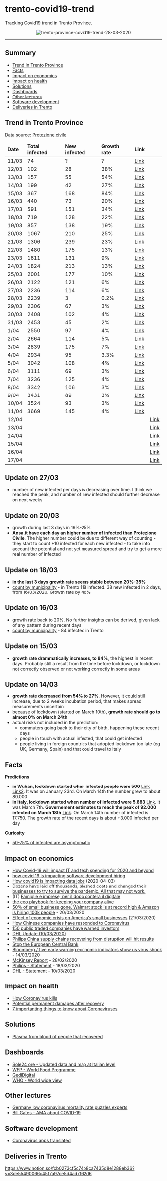 # trento-covid19-trend

Tracking Covid19 trend in Trento Province.

<div align="center">
  <img src="covid-19-2020-04-10.png" align="center" text="trento-province-covid19-trend" alt="trento-province-covid19-trend-28-03-2020" />
  </div>
  
  <hr>


## Summary

- [Trend in Trento Province](#Trend-in-Trento-Province)
- [Facts](#facts)
- [Impact on economics](#Impact-on-economics)
- [Impact on health](#Impact-on-health)
- [Solutions](#solutions)
- [Dashboards](#Dashboards)
- [Other lectures](#other-lectures)
- [Software development](#software-development)
- [Deliveries in Trento](#deliveries-in-trento)

## Trend in Trento Province

Data source: [Protezione civile](http://www.protezionecivile.gov.it/media-comunicazione/comunicati-stampa)


<table>
  <thead>
    <tr>
      <td><b>Date</b></td>
      <td><b>Total infected</b></td>
      <td><b>New infected</b></td>
      <td><b>Growth rate</b></td>
      <td><b>Link</b></td>
    </tr>
  </thead>
  <tbody>
    <tr>
      <td>11/03</td>
      <td>74</td>
      <td>?</td>
      <td>?</td>
      <td><a href="http://www.protezionecivile.gov.it/media-comunicazione/comunicati-stampa/-/content-view/view/1228409">Link</a></td>
    </tr>
    <tr>
      <td>12/03</td>
      <td>102</td>
      <td>28</td>
      <td>38%</td>
      <td><a href="http://www.protezionecivile.gov.it/media-comunicazione/comunicati-stampa/-/content-view/view/1229047">Link</a></td>
    </tr>
    <tr>
      <td>13/03</td>
      <td>157</td>
      <td>55</td>
      <td>54%</td>
      <td><a href="http://www.protezionecivile.gov.it/media-comunicazione/comunicati-stampa/-/content-view/view/1226619">Link</a></td>
    </tr>
    <tr>
      <td>14/03</td>
      <td>199</td>
      <td>42</td>
      <td>27%</td>
      <td><a href="http://www.protezionecivile.gov.it/media-comunicazione/comunicati-stampa/-/content-view/view/1230113">Link</a></td>
  </tr>
       <tr>
      <td>15/03</td>
      <td>367</td>
      <td>168</td>
      <td>84%</td>
      <td><a href="http://www.protezionecivile.gov.it/media-comunicazione/comunicati-stampa/dettaglio/-/asset_publisher/default/content/coronavirus-sono-20-603-i-positivi">Link</a></td>
    </tr>
    <tr>
      <td>16/03</td>
      <td>440</td>
      <td>73</td>
      <td>20%</td>
      <td><a href="http://www.ansa.it/trentino/">Link</a></td>
    </tr>
    <tr>
      <td>17/03</td>
      <td>591</td>
      <td>151</td>
      <td>34%</td>
      <td><a href="http://www.ansa.it/trentino/notizie/2020/03/17/coronavirus-fugatti-in-trentino-151-contagi-in-piu-di-ieri_14fd10b7-da3b-4d00-9ac2-50c931969ef7.html">Link</a></td>
    </tr>
    <tr>
      <td>18/03</td>
      <td>719</td>
      <td>128</td>
      <td>22%</td>
      <td><a href="http://www.ansa.it/trentino/notizie/2020/03/18/coronavirus-nuova-vittima-in-trentino-salgono-a-8-i-morti_5b530f89-5f9f-4a16-b879-23bdbdde4771.html">Link</a></td>
    </tr>
     <tr>
      <td>19/03</td>
      <td>857</td>
      <td>138</td>
      <td>19%</td>
      <td><a href="http://www.ansa.it/trentino/notizie/2020/03/19/coronavirus-in-trentino-4-morti-138-contagi_15f224c0-c0ca-490a-9135-f650ee2cfc53.html">Link</a></td>
    </tr>
    <tr>
      <td>20/03</td>
      <td>1067</td>
      <td>210</td>
      <td>25%</td>
      <td><a href="http://www.ansa.it/trentino/notizie/2020/03/20/coronavirus-un-altro-morto-in-trentino-1.067-i-contagiati_dbe9eb2e-a985-46c8-bec0-fc6cda64e198.html">Link</a></td>
    </tr>
    <tr>
      <td>21/03</td>
      <td>1306</td>
      <td>239</td>
      <td>23%</td>
      <td><a href="http://www.ansa.it/trentino/notizie/2020/03/21/coronavirus-in-trentino-15-morti-in-24-ore_f1345c55-8e7a-4ced-9eb8-15f403a43308.html">Link</a></td>
    </tr>
     <tr>
      <td>22/03</td>
      <td>1480</td>
      <td>175</td>
      <td>13%</td>
      <td><a href="http://www.ansa.it/trentino/notizie/2020/03/22/coronavirus-sale-a-35-bilancio-morti-in-trentino_83d52f4d-db4f-4407-8bed-7d49dd824bc2.html">Link</a></td>
    </tr>
     <tr>
      <td>23/03</td>
      <td>1611</td>
      <td>131</td>
      <td>9%</td>
      <td><a href="http://www.ansa.it/trentino/notizie/2020/03/23/coronavirus-altri-6-morti-in-trentino-1.611-contagiati_4ff36bef-7e9c-4486-b72d-7b14dfe026d7.html">Link</a></td>
    </tr>
    <tr>
      <td>24/03</td>
      <td>1824</td>
      <td>213</td>
      <td>13%</td>
      <td><a href="http://www.ansa.it/trentino/notizie/2020/03/24/coronavirus-in-trentino-altri-15-morti-214-contagi_4506ec43-e8ad-432d-90a4-2ab3386ce324.html">Link</a></td>
    </tr>
    <tr>
      <td>25/03</td>
      <td>2001</td>
      <td>177</td>
      <td>10%</td>
      <td><a href="https://www.ansa.it/trentino/notizie/2020/03/25/coronavirus-altri-18-morti-in-trentino-2.001-contagiati_d192b80a-3d29-45da-b76e-f4e158fb3425.html">Link</a></td>
    </tr>
    <tr>
      <td>26/03</td>
      <td>2122</td>
      <td>121</td>
      <td>6%</td>
      <td><a href="https://www.ansa.it/trentino/notizie/2020/03/26/coronavirus-in-trentino-altri-12-morti-121-contagi_2815d59d-2477-4492-9f2b-ea216cedc567.html">Link</a></td>
    </tr>
    <tr>
      <td>27/03</td>
      <td>2236</td>
      <td>114</td>
      <td>6%</td>
      <td><a href="https://www.ansa.it/trentino/notizie/2020/03/27/coronavirus-altri-16-morti-in-trentino-2.236-i-contagiati_643197b5-ce49-42f8-9f27-567b6a048efc.html">Link</a></td>
    </tr>
    <tr>
      <td>28/03</td>
      <td>2239</td>
      <td>3</td>
      <td>0.2%</td>
      <td><a href="http://www.ansa.it/trentino/notizie/2020/03/28/coronavirus-fugatti-altri-18-decessi-numeri-tristi_c5f7e66b-59e3-4c4d-a298-62151ad3cb39.html">Link</a></td>
    </tr>
    <tr>
      <td>29/03</td>
      <td>2306</td>
      <td>67</td>
      <td>3%</td>
      <td><a href="http://www.ansa.it/trentino/notizie/2020/03/29/coronavirus-altri-9-morti-in-trentino-87-i-contagiati_da4944c4-5c03-4433-a3b1-e79c437b6ef0.html">Link</a></td>
    </tr>
     <tr>
      <td>30/03</td>
      <td>2408</td>
      <td>102</td>
      <td>4%</td>
      <td><a href="https://www.ansa.it/trentino/notizie/2020/03/30/coronavirus-in-trentino-altri-18-morti-102-contagi_e459e734-cad2-4e94-9e5e-2152c56cb70e.html">Link</a></td>
    </tr>
     <tr>
      <td>31/03</td>
      <td>2453</td>
      <td>45</td>
      <td>2%</td>
      <td><a href="https://www.ansa.it/trentino/notizie/2020/03/31/coronavirus-in-trentino-altri-17-morti-contagi-in-calo_74dcde29-0bab-4502-b4fa-db493907a3b0.html">Link</a></td>
    </tr>
    <tr>
      <td>1/04</td>
      <td>2550</td>
      <td>97</td>
      <td>4%</td>
      <td><a href="https://www.ansa.it/trentino/notizie/2020/04/01/coronavirus-9-decessi-in-trentino-97-i-contagiati_64085277-fa01-4977-b55f-8f0548eb9539.html">Link</a></td>
    </tr>
    <tr>
      <td>2/04</td>
      <td>2664</td>
      <td>114</td>
      <td>5%</td>
      <td><a href="https://www.ansa.it/trentino/notizie/2020/04/02/coronavirus-in-trentino-altri-14-morti-114-contagi_7880d159-f464-4fa1-820c-2b4bedcd55bf.html">Link</a></td>
    </tr>
     <tr>
      <td>3/04</td>
      <td>2839</td>
      <td>175</td>
      <td>7%</td>
      <td><a href="https://www.ansa.it/trentino/notizie/2020/04/03/coronavirus-altri-17-morti-in-trentino-204-nuovi-contagi_bd98b1e0-e10b-4830-92a9-b7ef4840aa25.html">Link</a></td>
    </tr>
    <tr>
      <td>4/04</td>
      <td>2934</td>
      <td>95</td>
      <td>3.3%</td>
      <td><a href="https://www.ansa.it/trentino/notizie/2020/04/04/coronavirus-altri-6-decessi-in-trentino-95-i-contagiati_8e3757fc-9c1a-4b3c-bbd8-e5f4178ca74a.html">Link</a></td>
    </tr>
    <tr>
      <td>5/04</td>
      <td>3042</td>
      <td>108</td>
      <td>4%</td>
      <td><a href="https://www.ansa.it/trentino/notizie/2020/04/05/coronavirus-altri-7-decessi-in-trentino-58-i-nuovi-contagi_b950a60b-e06b-4735-98c2-8dfd2bbdf52f.html">Link</a></td>
    </tr>
    <tr>
      <td>6/04</td>
      <td>3111</td>
      <td>69</td>
      <td>3%</td>
      <td><a href="https://www.ansa.it/trentino/notizie/2020/04/06/coronavirus-in-trentino-altri-13-morti-69-contagi-in-piu_3d10ac0c-2390-450f-a8d2-af436aefc14c.html">Link</a></td>
    </tr>
    <tr>
      <td>7/04</td>
      <td>3236</td>
      <td>125</td>
      <td>4%</td>
      <td><a href="https://www.ansa.it/trentino/notizie/2020/04/07/coronavirus-altri-14-morti-in-trentino-125-nuovi-contagi_53fc75f0-51f0-4f4f-ac66-79acdc77991e.html">Link</a></td>
    </tr>
    <tr>
      <td>8/04</td>
      <td>3342</td>
      <td>106</td>
      <td>3%</td>
      <td><a href="https://www.ansa.it/trentino/notizie/2020/04/08/coronavirus-altri-11-morti-in-trentino-106-contagi_0e197466-5c0f-42a6-91d2-daf144875002.html">Link</a></td>
    </tr>
    <tr>
      <td>9/04</td>
      <td>3431</td>
      <td>89</td>
      <td>3%</td>
      <td><a href="https://www.ansa.it/trentino/notizie/2020/04/09/coronavirus-13-nuovi-decessi-in-trentino-89-contagiati_08c5e25f-d6fe-4fd3-b7d4-4c917ec128cb.html">Link</a></td>
    </tr>
     <tr>
      <td>10/04</td>
      <td>3524</td>
      <td>93</td>
      <td>3%</td>
      <td><a href="https://www.ansa.it/trentino/notizie/2020/04/10/coronavirus-7-decessi-in-trentino-93-i-contagiati_e3a034ee-53e1-4a3a-a24c-e8257bda9c7e.html">Link</a></td>
    </tr>
     <tr>
      <td>11/04</td>
      <td>3669</td>
      <td>145</td>
      <td>4%</td>
      <td><a href="https://www.ansa.it/trentino/notizie/2020/04/11/coronavirus-altri-9-morti-in-trentino-145-contagi_39600044-a9cc-4187-a927-e2cb75be30a2.html">Link</a></td>
    </tr>
     <tr>
      <td>12/04</td>
      <td></td>
      <td><td>
      <td></td>
      <td><a href="">Link</a></td>
    </tr>
    <tr>
      <td>13/04</td>
      <td></td>
      <td><td>
      <td></td>
      <td><a href="">Link</a></td>
    </tr>
    <tr>
      <td>14/04</td>
      <td></td>
      <td><td>
      <td></td>
      <td><a href="">Link</a></td>
    </tr>
    <tr>
      <td>15/04</td>
      <td></td>
      <td><td>
      <td></td>
      <td><a href="">Link</a></td>
    </tr>
    <tr>
      <td>16/04</td>
      <td></td>
      <td><td>
      <td></td>
      <td><a href="">Link</a></td>
    </tr>
    <tr>
      <td>17/04</td>
      <td></td>
      <td><td>
      <td></td>
      <td><a href="">Link</a></td>
    </tr>
  </tbody>
</table>

## Update on 27/03

- number of new infected per days is decreasing over time. I think we reached the peak, and number of new infected should further decrease on next weeks

## Update on 20/03

- growth during last 3 days in 19%-25%
- **Ansa.it have each day an higher number of infected than Protezione Civile**. The higher number could be due to different way of counting - they start to count +10 infected for each new infected - to take into account the potential and not yet measured spread and try to get a more real number of infected 


## Update on 18/03

- **in the last 3 days growth rate seems stable between 20%-35%** 
- [count by municipality](https://www.giornaletrentino.it/cronaca/coronavirus-mappa-dei-contagi-trento-arco-ledro-e-pergine-le-zone-pi%C3%B9-colpite-1.2296477) - in Trento 118 infected. 38 new infected in 2 days, from 16/03/2020. Growth rate by 46% 

## Update on 16/03

- growth rate back to 20%. No further insights can be derived, given lack of any pattern during recent days
- [count by municipality](https://www.lavocedeltrentino.it/2020/03/17/coronavirus-in-trentino-la-mappa-dei-comuni-interessati/) - 84 infected in Trento

## Update on 15/03

- **growth rate drammatically increases, to 84%**, the highest in recent days. Probably still a result from the time before lockdown, or lockdown not correctly observed or not working correctly in some areas  

## Update on 14/03

- **growth rate decreased from 54% to 27%**. However, it could still increase, due to 2 weeks incubation period, that makes spread measurements uncertain
- because of lockdown (started on March 10th), **growth rate should go to almost 0% on March 24th**
- actual risks not included in the prediction:
  - commuters going back to their city of birth, happening these recent days  
  - people in touch with actual infected, that could get infected  
  - people living in foreign countries that adopted lockdown too late (eg UK, Germany, Spain) and that could travel to Italy

## Facts

**Predictions**

- **in Wuhan, lockdown started when infected people were 500** [Link](https://en.wikipedia.org/wiki/Timeline_of_the_2019%E2%80%9320_coronavirus_pandemic_in_November_2019_%E2%80%93_January_2020#23_January) [Link2](https://www.facebook.com/cristiano.siri/posts/10158326307985763). It was on January 23rd. On March 14th the number grew to about 80.000
- **in Italy, lockdown started when number of infected were 5.883** [Link](http://www.protezionecivile.gov.it/media-comunicazione/comunicati-stampa/-/content-view/view/1225413). It was March 7th. **Governement estimates to reach the peak of 92.000 infected on March 18th** [Link](https://www.ilsole24ore.com/art/coronavirus-governo-stima-92mila-contagi-picco-18-marzo-ADfgS9C). On March 14th number of infected is 17.750. The growth rate of the recent days is about +3.000 infected per day 

**Curiosity**

- [50-75% of infected are asymptomatic](https://www.repubblica.it/salute/medicina-e-ricerca/2020/03/16/news/coronavirus_studio_il_50-75_dei_casi_a_vo_sono_asintomatici_e_molto_contagiosi-251474302/)

## Impact on economics

- [How Covid-19 will impact IT and tech spending for 2020 and beyond](https://www.cloudcomputing-news.net/news/2020/mar/30/covid-19s-impact-on-tech-spending-this-year/)
- [how covid 19 is impacting software development hiring](https://medium.com/coderbyte/how-the-covid-19-pandemic-is-impacting-software-development-hiring-72243f41ac9e)
- [How covid19 is impacting data jobs](https://www.datanami.com/2020/04/03/how-covid-19-is-impacting-the-market-for-data-jobs/) (2020-04-03)
- [Dozens have laid off thousands, slashed costs and changed their businesses to try to survive the pandemic. All that may not work.](https://www.nytimes.com/2020/04/01/technology/virus-start-ups-pummeled-layoffs-unwinding.html?auth=login-facebook)
- (IT) [Famiglie e imprese, per il dopo conterà il digitale](https://roma.corriere.it/notizie/cronaca/20_aprile_04/per-dopocontera-digitale-e19e557a-75d0-11ea-856e-f9aa62c97d7a.shtml?fbclid=IwAR1FuGIKpfpXwbnugA65-da79u3dHQi-jR3WV20_l6l2jDVZpGeBGZOuC1Q&refresh_ce-cp)
- [the ceo playbook for keeping your company alive](https://steveblank.com/2020/04/01/the-ceo-playbook-for-keeping-your-company-alive/)
- [50% of small business gone. Walmart stock is at record high & Amazon is hiring 100k people](https://twitter.com/DanPriceSeattle/status/1241061860960612354) - 20/03/2020
- [Effect of economic crisis on America’s small businesses](https://docs.google.com/presentation/d/1IUTHX2kTagUUV88HUJCkp_P6iZgLCXXVHD9UeOwU_1w/mobilepresent?slide=id.g71b0a47020_30_486) (21/03/2020)
- [How Chinese companies have responded to Coronavirus](https://hbr.org/2020/03/how-chinese-companies-have-responded-to-coronavirus)
- [150 public traded companies have warned investors](https://www.cnbc.com/2020/03/11/coronavirus-at-least-150-companies-have-warned-investors.html)
- [DHL Update (10/03/2020)](https://www.logistics.dhl/content/dam/dhl/global/dhl-global-forwarding/documents/pdf/glo-dgf-statement-corona-virus.pdf)
- [Philips China supply chains recovering from disruption will hit results](https://seekingalpha.com/news/3548538-philips-china-supply-chains-recovering-disruption-will-hit-results)
- [Stop the European Central Bank](https://twitter.com/ThomasPHI2/status/1239953959256829957)
- [Bloomberg / five early warning economic indicators show us virus shock](https://www.bloomberg.com/news/articles/2020-03-14/five-early-warning-economic-indicators-show-u-s-virus-shock?) - 14/03/2020
- [McKinsey Report](https://www.mckinsey.com/~/media/McKinsey/Business%20Functions/Risk/Our%20Insights/COVID%2019%20Implications%20for%20business/COVID-19-Facts-and-Insights-February-28-2020-McKinsey.ashx) - 28/02/2020 
- [Philips - Statement](https://www.philips.com/a-w/about/news/archive/standard/news/articles/2020/20200318-statement-of-philips-ceo-frans-van-houten-on-the-covid-19-outbreak.html) - 18/03/2020
- [DHL - Statement](https://www.logistics.dhl/content/dam/dhl/global/dhl-global-forwarding/documents/pdf/glo-dgf-statement-corona-virus.pdf) - 10/03/2020

## Impact on health

- [How Coronavirus kills](https://www.youtube.com/watch?v=okg7uq_HrhQ)
- [Potential permanent damages after recovery](https://www.businessinsider.com/coronavirus-recovery-damage-lung-function-gasping-air-hong-kong-doctors-2020-3?IR=T)
- [7 importanting things to know about Coronaviruses](https://www.nytimes.com/2020/03/20/opinion/coronavirus-facts.html)

## Solutions

- [Plasma from blood of people that recovered](https://www.globalhealthnow.org/2020-03/covid-19s-stop-gap-solution-until-vaccines-and-antivirals-are-ready)

## Dashboards

- [Sole24 ore - Updated data and map at Italian level](https://lab24.ilsole24ore.com/coronavirus/)
- [WFP - World Food Programme](https://www.arcgis.com/apps/opsdashboard/index.html#/4f74fc222b7041cd9cc3c52e62af1b8c)
- [GediDigital](https://lab.gedidigital.it/gedi-visual/2020/coronavirus-in-italia/)
- [WHO - World wide view](https://experience.arcgis.com/experience/685d0ace521648f8a5beeeee1b9125cd)

## Other lectures

- [Germany low coronavirus mortality rate puzzles experts](https://www.theguardian.com/world/2020/mar/22/germany-low-coronavirus-mortality-rate-puzzles-experts)
- [Bill Gates - AMA about COVID-19](https://www.reddit.com/r/Coronavirus/comments/fksnbf/im_bill_gates_cochair_of_the_bill_melinda_gates/)

## Software development

- [Coronavirus apps translated](./Coronavirus-apps-translated-Connie-Chan.pdf)

## Deliveries in Trento

https://www.notion.so/fcb0273cf5c74b8ca7435d8e1288eb36?v=3de55490066c45f7a97ce5d4ad7f62d6

